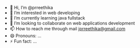 - 👋 Hi, I’m @prreethika
- 👀 I’m interested in web developing
- 🌱 I’m currently learning java fullstack 
- 💞️ I’m looking to collaborate on web applications development
- 📫 How to reach me through mail jprreethika@gmail.com
- 😄 Pronouns: ...
- ⚡ Fun fact: ...

<!---
prreethika/prreethika is a ✨ special ✨ repository because its `README.md` (this file) appears on your GitHub profile.
You can click the Preview link to take a look at your changes.
--->
